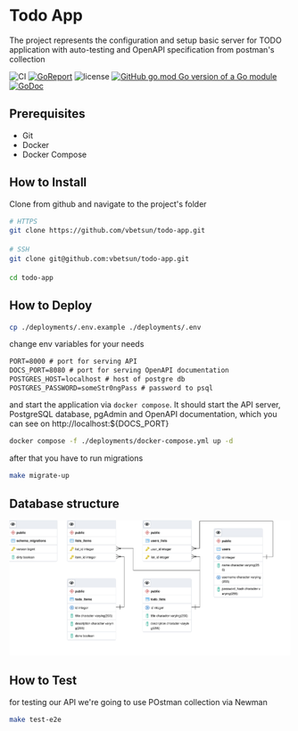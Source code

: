 # Todo App

The project represents the configuration and setup basic server for TODO application with auto-testing and OpenAPI specification from postman's collection

![CI](https://github.com/vbetsun/todo-app/workflows/CI/badge.svg)
[![GoReport](https://goreportcard.com/badge/github.com/vbetsun/todo-app)](https://goreportcard.com/report/github.com/vbetsun/todo-app)
![license](https://img.shields.io/github/license/vbetsun/todo-app)
[![GitHub go.mod Go version of a Go module](https://img.shields.io/github/go-mod/go-version/vbetsun/todo-app.svg)](https://github.com/vbetsun/todo-app)
[![GoDoc](https://pkg.go.dev/badge/github.com/vbetsun/todo-app)](https://pkg.go.dev/github.com/vbetsun/todo-app)


## Prerequisites

- Git
- Docker
- Docker Compose
  
## How to Install

Clone from github and navigate to the project's folder
```sh
# HTTPS
git clone https://github.com/vbetsun/todo-app.git

# SSH
git clone git@github.com:vbetsun/todo-app.git

cd todo-app
```

## How to Deploy

```sh
cp ./deployments/.env.example ./deployments/.env
```

change env variables for your needs

```dotenv
PORT=8000 # port for serving API
DOCS_PORT=8080 # port for serving OpenAPI documentation
POSTGRES_HOST=localhost # host of postgre db
POSTGRES_PASSWORD=someStr0ngPass # password to psql
```

and start the application via `docker compose`. It should start the API server, PostgreSQL database, pgAdmin and OpenAPI documentation, which you can see on http://localhost:${DOCS_PORT}

```sh
docker compose -f ./deployments/docker-compose.yml up -d
```

after that you have to run migrations

```sh
make migrate-up
```

## Database structure

![ERD](./docs/ERD.png)

## How to Test

for testing our API we're going to use POstman collection via Newman

```sh
make test-e2e
```
